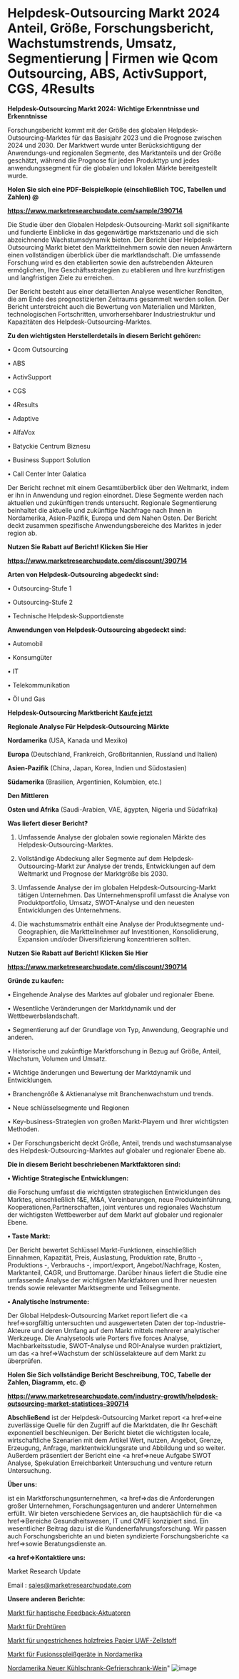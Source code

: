 # Helpdesk-Outsourcing Markt 2024 Anteil, Größe, Forschungsbericht, Wachstumstrends, Umsatz, Segmentierung | Firmen wie Qcom Outsourcing, ABS, ActivSupport, CGS, 4Results

<strong>Helpdesk-Outsourcing Markt 2024: Wichtige Erkenntnisse und Erkenntnisse</strong>

Forschungsbericht kommt mit der Größe des globalen Helpdesk-Outsourcing-Marktes für das Basisjahr 2023 und die Prognose zwischen 2024 und 2030. Der Marktwert wurde unter Berücksichtigung der Anwendungs-und regionalen Segmente, des Marktanteils und der Größe geschätzt, während die Prognose für jeden Produkttyp und jedes anwendungssegment für die globalen und lokalen Märkte bereitgestellt wurde.



<strong>Holen Sie sich eine PDF-Beispielkopie (einschließlich TOC, Tabellen und Zahlen) @
</strong>

<strong><a href=https://www.marketresearchupdate.com/sample/390714>

<strong>https://www.marketresearchupdate.com/sample/390714</u></font></a></strong></strong>

Die Studie über den Globalen Helpdesk-Outsourcing-Markt soll signifikante und fundierte Einblicke in das gegenwärtige marktszenario und die sich abzeichnende Wachstumsdynamik bieten. Der Bericht über Helpdesk-Outsourcing Markt bietet den Marktteilnehmern sowie den neuen Anwärtern einen vollständigen überblick über die marktlandschaft. Die umfassende Forschung wird es den etablierten sowie den aufstrebenden Akteuren ermöglichen, Ihre Geschäftsstrategien zu etablieren und Ihre kurzfristigen und langfristigen Ziele zu erreichen.

Der Bericht besteht aus einer detaillierten Analyse wesentlicher Renditen, die am Ende des prognostizierten Zeitraums gesammelt werden sollen. Der Bericht unterstreicht auch die Bewertung von Materialien und Märkten, technologischen Fortschritten, unvorhersehbarer Industriestruktur und Kapazitäten des Helpdesk-Outsourcing-Marktes.



<strong>Zu den wichtigsten Herstellerdetails in diesem Bericht gehören:</strong>

• Qcom Outsourcing

• ABS

• ActivSupport

• CGS

• 4Results

• Adaptive

• AlfaVox

• Batyckie Centrum Biznesu

• Business Support Solution

• Call Center Inter Galatica

Der Bericht rechnet mit einem Gesamtüberblick über den Weltmarkt, indem er ihn in Anwendung und region einordnet. Diese Segmente werden nach aktuellen und zukünftigen trends untersucht. Regionale Segmentierung beinhaltet die aktuelle und zukünftige Nachfrage nach Ihnen in Nordamerika, Asien-Pazifik, Europa und dem Nahen Osten. Der Bericht deckt zusammen spezifische Anwendungsbereiche des Marktes in jeder region ab.



<strong>Nutzen Sie Rabatt auf Bericht! Klicken Sie Hier
</strong>

<strong><a href=https://www.marketresearchupdate.com/discount/390714>https://www.marketresearchupdate.com/discount/390714</b></u></font></strong></a>



<strong>Arten von Helpdesk-Outsourcing abgedeckt sind:</strong>

• Outsourcing-Stufe 1

• Outsourcing-Stufe 2

• Technische Helpdesk-Supportdienste



<strong>Anwendungen von Helpdesk-Outsourcing abgedeckt sind:</strong>

• Automobil

• Konsumgüter

• IT

• Telekommunikation

• Öl und Gas



<strong>Helpdesk-Outsourcing Marktbericht <a href=https://www.marketresearchupdate.com/buynow/390714>Kaufe jetzt</a></strong>



<strong>Regionale Analyse Für Helpdesk-Outsourcing Märkte</strong>



<strong>Nordamerika</strong> (USA, Kanada und Mexiko)



<strong>Europa</strong> (Deutschland, Frankreich, Großbritannien, Russland und Italien)



<strong>Asien-Pazifik</strong> (China, Japan, Korea, Indien und Südostasien)



<strong>Südamerika</strong> (Brasilien, Argentinien, Kolumbien, etc.)



<strong>Den Mittleren</strong> 

<strong>Osten und Afrika</strong> (Saudi-Arabien, VAE, ägypten, Nigeria und Südafrika)



<strong>Was liefert dieser Bericht?</strong>

1. Umfassende Analyse der globalen sowie regionalen Märkte des Helpdesk-Outsourcing-Marktes.

2. Vollständige Abdeckung aller Segmente auf dem Helpdesk-Outsourcing-Markt zur Analyse der trends, Entwicklungen auf dem Weltmarkt und Prognose der Marktgröße bis 2030.

3. Umfassende Analyse der im globalen Helpdesk-Outsourcing-Markt tätigen Unternehmen. Das Unternehmensprofil umfasst die Analyse von Produktportfolio, Umsatz, SWOT-Analyse und den neuesten Entwicklungen des Unternehmens.

4. Die wachstumsmatrix enthält eine Analyse der Produktsegmente und-Geographien, die Marktteilnehmer auf Investitionen, Konsolidierung, Expansion und/oder Diversifizierung konzentrieren sollten.



<strong>Nutzen Sie Rabatt auf Bericht! Klicken Sie Hier
</strong>

<strong><a href=https://www.marketresearchupdate.com/discount/390714>https://www.marketresearchupdate.com/discount/390714</b></u></font></strong></a>



<strong>Gründe zu kaufen:</strong>

• Eingehende Analyse des Marktes auf globaler und regionaler Ebene.

• Wesentliche Veränderungen der Marktdynamik und der Wettbewerbslandschaft.

• Segmentierung auf der Grundlage von Typ, Anwendung, Geographie und anderen.

• Historische und zukünftige Marktforschung in Bezug auf Größe, Anteil, Wachstum, Volumen und Umsatz.

• Wichtige änderungen und Bewertung der Marktdynamik und Entwicklungen.

• Branchengröße &amp; Aktienanalyse mit Branchenwachstum und trends.

• Neue schlüsselsegmente und Regionen

• Key-business-Strategien von großen Markt-Playern und Ihrer wichtigsten Methoden.

• Der Forschungsbericht deckt Größe, Anteil, trends und wachstumsanalyse des Helpdesk-Outsourcing-Marktes auf globaler und regionaler Ebene ab.



<strong>Die in diesem Bericht beschriebenen Marktfaktoren sind:</strong>



<strong>• Wichtige Strategische Entwicklungen:</strong>

die Forschung umfasst die wichtigsten strategischen Entwicklungen des Marktes, einschließlich f&amp;E, M&amp;A, Vereinbarungen, neue Produkteinführung, Kooperationen,Partnerschaften, joint ventures und regionales Wachstum der wichtigsten Wettbewerber auf dem Markt auf globaler und regionaler Ebene.



<strong>• Taste Markt:</strong>

Der Bericht bewertet Schlüssel Markt-Funktionen, einschließlich Einnahmen, Kapazität, Preis, Auslastung, Produktion rate, Brutto -, Produktions -, Verbrauchs -, import/export, Angebot/Nachfrage, Kosten, Marktanteil, CAGR, und Bruttomarge. Darüber hinaus liefert die Studie eine umfassende Analyse der wichtigsten Marktfaktoren und Ihrer neuesten trends sowie relevanter Marktsegmente und Teilsegmente.



<strong>• Analytische Instrumente:</strong>

Der Global Helpdesk-Outsourcing Market report liefert die <a href=>sorgf</a>ältig untersuchten und ausgewerteten Daten der top-Industrie-Akteure und deren Umfang auf dem Markt mittels mehrerer analytischer Werkzeuge. Die Analysetools wie Porters five forces Analyse, Machbarkeitsstudie, SWOT-Analyse und ROI-Analyse wurden praktiziert, um das <a href=>Wachstum</a> der schlüsselakteure auf dem Markt zu überprüfen.



<strong>Holen Sie Sich vollständige Bericht Beschreibung, TOC, Tabelle der Zahlen, Diagramm, etc. @ </strong>

<strong><a href=https://www.marketresearchupdate.com/industry-growth/helpdesk-outsourcing-market-statistices-390714>https://www.marketresearchupdate.com/industry-growth/helpdesk-outsourcing-market-statistices-390714</a></font></strong>



<strong>Abschließend</strong> ist der Helpdesk-Outsourcing Market report <a href=>eine</a> zuverlässige Quelle für den Zugriff auf die Marktdaten, die Ihr Geschäft exponentiell beschleunigen. Der Bericht bietet die wichtigsten locale, wirtschaftliche Szenarien mit dem Artikel Wert, nutzen, Angebot, Grenze, Erzeugung, Anfrage, marktentwicklungsrate und Abbildung und so weiter. Außerdem präsentiert der Bericht eine <a href=>neue</a> Aufgabe SWOT Analyse, Spekulation Erreichbarkeit Untersuchung und venture return Untersuchung.



<strong>Über uns:</strong>

 ist ein Marktforschungsunternehmen, <a href=>das</a> die Anforderungen großer Unternehmen, Forschungsagenturen und anderer Unternehmen erfüllt. Wir bieten verschiedene Services an, die hauptsächlich für die <a href=>Bereiche</a> Gesundheitswesen, IT und CMFE konzipiert sind. Ein wesentlicher Beitrag dazu ist die Kundenerfahrungsforschung. Wir passen auch Forschungsberichte an und bieten syndizierte Forschungsberichte <a href=>sowie</a> Beratungsdienste an.



<strong><a href=>Kontaktiere uns:</a></strong>

Market Research Update

Email : sales@marketresearchupdate.com



<strong>Unsere anderen Berichte:</strong>

<a href=https://www.linkedin.com/pulse/haptic-feedback-actuators-market-expects-see>Markt für haptische Feedback-Aktuatoren</a>

<a href=https://www.linkedin.com/pulse/revolving-doors-market-size-set-grow-remarkable>Markt für Drehtüren</a>

<a href=https://www.linkedin.com/pulse/uncoated-woodfree-paper-uwf-pulp-market-2023-analysis>Markt für ungestrichenes holzfreies Papier UWF-Zellstoff</a>

<a href=https://www.linkedin.com/pulse/north-america-fusion-splicers-market-future>Markt für Fusionsspleißgeräte in Nordamerika</a>

<a href=https://www.linkedin.com/pulse/north-america-new-refrigerator-freezer-wine>Nordamerika Neuer Kühlschrank-Gefrierschrank-Wein</a>"
![image](https://github.com/Gayatrikarjule/Market-Analysis-361/assets/97346546/4b46ffe0-9756-491d-bd06-7ce2bc646751)

